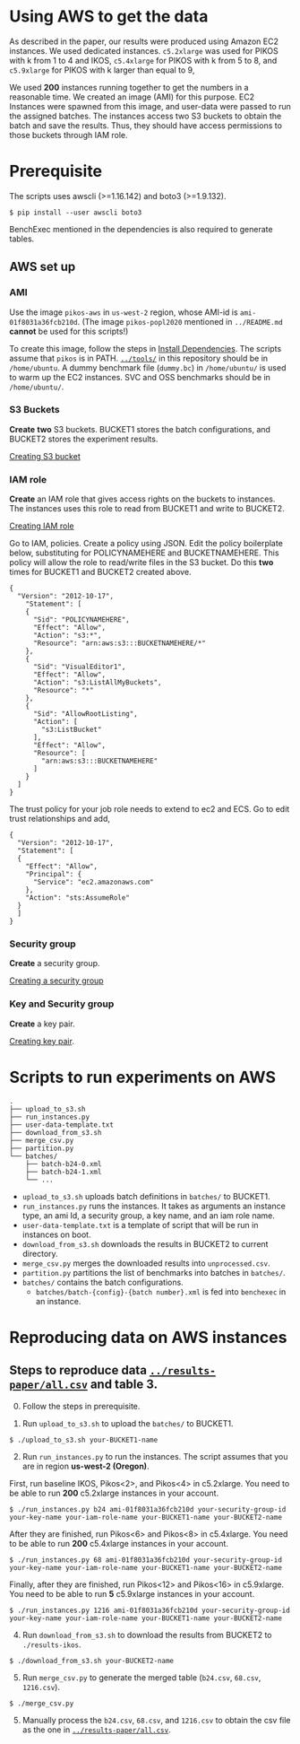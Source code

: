 # Using AWS to get the data

As described in the paper,
our results were produced using Amazon EC2 instances.
We used dedicated instances.
`c5.2xlarge` was used for PIKOS<k> with k from 1 to 4 and IKOS,
`c5.4xlarge` for PIKOS<k> with k from 5 to 8,
and `c5.9xlarge` for PIKOS<k> with k larger than equal to 9,

We used **200** instances running together to get the numbers in a reasonable time.
We created an image (AMI) for this purpose.
EC2 Instances were spawned from this image, and user-data were passed to run the assigned batches.
The instances access two S3 buckets to obtain the batch and save the results.
Thus, they should have access permissions to those buckets through IAM role.

# Prerequisite 

The scripts uses awscli (>=1.16.142) and boto3 (>=1.9.132).
```
$ pip install --user awscli boto3
```
BenchExec mentioned in the dependencies is also required to generate tables.

## AWS set up

### AMI

Use the image `pikos-aws` in `us-west-2` region, whose AMI-id is `ami-01f8031a36fcb210d`.
(The image `pikos-popl2020` mentioned in `../README.md` **cannot** be used
for this scripts!)

To create this image, follow the steps in [Install Dependencies](../README.md#Installation).
The scripts assume that `pikos` is in PATH.
[`../tools/`](../tools) in this repository should be in `/home/ubuntu`.
A dummy benchmark file (`dummy.bc`) in `/home/ubuntu/` is used to warm up the EC2 instances.
SVC and OSS benchmarks should be in `/home/ubuntu/`.

### S3 Buckets

**Create** **two** S3 buckets.
BUCKET1 stores the batch configurations, and BUCKET2 stores the experiment results.

[Creating S3 bucket](https://docs.aws.amazon.com/AmazonS3/latest/gsg/CreatingABucket.html)

### IAM role

**Create** an IAM role that gives access rights on the buckets to instances.
The instances uses this role to read from BUCKET1 and write to BUCKET2.

[Creating IAM role](https://docs.aws.amazon.com/IAM/latest/UserGuide/id_roles_create.html)

Go to IAM, policies. Create a policy using JSON. Edit the policy boilerplate below, substituting for POLICYNAMEHERE and BUCKETNAMEHERE. This policy will allow the role to read/write files in the S3 bucket.
Do this **two** times for BUCKET1 and BUCKET2 created above.
```
{
  "Version": "2012-10-17",
    "Statement": [
    {
      "Sid": "POLICYNAMEHERE",
      "Effect": "Allow",
      "Action": "s3:*",
      "Resource": "arn:aws:s3:::BUCKETNAMEHERE/*"
    },
    {
      "Sid": "VisualEditor1",
      "Effect": "Allow",
      "Action": "s3:ListAllMyBuckets",
      "Resource": "*"
    },
    {
      "Sid": "AllowRootListing",
      "Action": [
        "s3:ListBucket"
      ],
      "Effect": "Allow",
      "Resource": [
        "arn:aws:s3:::BUCKETNAMEHERE"
      ]
    }
  ]
}
```

The trust policy for your job role needs to extend to ec2 and ECS. Go to edit trust relationships and add,

```
{
  "Version": "2012-10-17",
  "Statement": [
  {
    "Effect": "Allow",
    "Principal": {
      "Service": "ec2.amazonaws.com"
    },
    "Action": "sts:AssumeRole"
  }
  ]
}
```

### Security group

**Create** a security group.

[Creating a security group](https://docs.aws.amazon.com/AWSEC2/latest/UserGuide/ec2-security-groups.html#creating-security-group)

### Key and Security group

**Create** a key pair.

[Creating key pair](https://docs.aws.amazon.com/AWSEC2/latest/UserGuide/ec2-key-pairs.html#having-ec2-create-your-key-pair).

# Scripts to run experiments on AWS

```
.
├── upload_to_s3.sh
├── run_instances.py
├── user-data-template.txt
├── download_from_s3.sh
├── merge_csv.py
├── partition.py
└── batches/
    ├── batch-b24-0.xml
    ├── batch-b24-1.xml
    └── ...
```

- `upload_to_s3.sh` uploads batch definitions in `batches/` to BUCKET1.
- `run_instances.py` runs the instances. It takes as arguments an instance type,
   an ami Id, a security group, a key name, and an iam role name.
- `user-data-template.txt` is a template of script that will be run in instances on boot.
- `download_from_s3.sh` downloads the results in BUCKET2 to current directory.
- `merge_csv.py` merges the downloaded results into `unprocessed.csv`.
- `partition.py` partitions the list of benchmarks into batches in `batches/`.
- `batches/` contains the batch configurations.
  - `batches/batch-{config}-{batch number}.xml` is fed into `benchexec` in an instance.

# Reproducing data on AWS instances
## Steps to reproduce data [`../results-paper/all.csv`](../results-paper/all.csv) and table 3.

0. Follow the steps in prerequisite.

1. Run `upload_to_s3.sh` to upload the `batches/` to BUCKET1.
```
$ ./upload_to_s3.sh your-BUCKET1-name
```

2. Run `run_instances.py` to run the instances.
The script assumes that you are in region **us-west-2 (Oregon)**.

First, run baseline IKOS, Pikos<2>, and Pikos<4> in c5.2xlarge.
You need to be able to run **200** c5.2xlarge instances in your account.
```
$ ./run_instances.py b24 ami-01f8031a36fcb210d your-security-group-id your-key-name your-iam-role-name your-BUCKET1-name your-BUCKET2-name
```

After they are finished, run Pikos<6> and Pikos<8> in c5.4xlarge.
You need to be able to run **200** c5.4xlarge instances in your account.
```
$ ./run_instances.py 68 ami-01f8031a36fcb210d your-security-group-id your-key-name your-iam-role-name your-BUCKET1-name your-BUCKET2-name
```

Finally, after they are finished, run Pikos<12> and Pikos<16> in c5.9xlarge.
You need to be able to run **5** c5.9xlarge instances in your account.
```
$ ./run_instances.py 1216 ami-01f8031a36fcb210d your-security-group-id your-key-name your-iam-role-name your-BUCKET1-name your-BUCKET2-name
```

4. Run `download_from_s3.sh` to download the results from BUCKET2 to `./results-ikos`.
```
$ ./download_from_s3.sh your-BUCKET2-name
```

5. Run `merge_csv.py` to generate the merged table (`b24.csv`, `68.csv`, `1216.csv`).
```
$ ./merge_csv.py
```

5. Manually process the `b24.csv`, `68.csv`, and `1216.csv` to obtain the csv file as the one in
[`../results-paper/all.csv`](../results-paper/all.csv).
